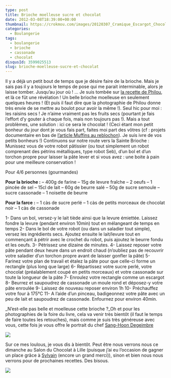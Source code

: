 ```yaml
---
type: post
title: Brioche moelleuse sucre et chocolat
date: 2012-03-08T18:39:00+00:00
thumbnail: https://crokmou.com/images/20120307_Cramique_Escargot_Chocolat_Sucre_0012.jpg
categories:
  - Boulangerie
tags:
  - boulangerie
  - brioche
  - cassonade
  - chocolat
disqusId: 3599025513
slug: brioche-moelleuse-sucre-et-chocolat
---
```


Il y a déjà un petit bout de temps que je désire faire de la brioche. Mais je sais pas il y a toujours le temps de pose qui me parait interminable, alors je laisse tomber. Jusqu’au jour où ! … Je suis tombée sur [la recette de Philou](http://www.uncuisinierchezvous.com/article-brioche-cramique-fa-on-escargot-100827899.html), et là ce fût une révélation ! Un belle brioche moelleuse en seulement quelques heures ! (Et puis il faut dire que la photographie de Philou donne très envie de se mettre au boulot pour avoir la même !). Seul hic pour moi : les raisins secs ! Je n’aime vraiment pas les fruits secs (pourtant je fais l’effort d’y gouter à chaque fois, mais non toujours pas !). Mais a tout problèmes, une solution : ici ce sera le chocolat ! (Ceci étant mon petit bonheur du jour dont je vous fais part, faites moi part des vôtres (cf : projets documentaire en bas de [l’article Muffins au reblochon](http://crokmou.blogspot.com/2012/02/muffin-au-reblochon-lardons-et-paprika.html)). Je suis ivre de vos petits bonheurs !) Continuons sur notre route vers la Sainte Brioche : Munissez vous de votre robot pâtissier (ou tout simplement un robot comprenant des pétrins métalliques, type robot Seb), d’un bol et d’un torchon propre pour laisser la pâte lever et si vous avez : une boite à pain pour une meilleure conservation !

Pour 4/6 personnes (gourmandes)

**Pour la brioche :**
– 400g de farine
– 15g de levure fraîche
– 2 oeufs
– 1 pincée de sel
– 15cl de lait
– 60g de beurre salé
– 50g de sucre semoule
– sucre cassonade
– 1 noisette de beurre

**Pour la farce :** – 1 càs de sucre perlé – 1 càs de petits morceaux de chocolat noir – 1 càs de cassonade

1- Dans un bol, versez-y le lait tiède ainsi que la levure émiettée. Laissez fondre la levure (pendant environ 10min) tout en mélangeant de temps en temps 2- Dans le bol de votre robot (ou dans un saladier tout simple), versez les ingrédients secs. Ajoutez ensuite le lait/levure tout en commençant à pétrir avec le crochet du robot, puis ajoutez le beurre fondu et les oeufs.
3- Pétrissez une dizaine de minutes.
4- Laissez reposer votre pâte pendant deux heure dans un endroit chaud (n’oubliez pas de recouvrir votre saladier d’un torchon propre avant de laisser gonfler la pâte)
5- Farinez votre plan de travail et étalez la pâte pour que celle-ci forme un rectangle (plus long que large)
6- Répartissez votre sucre perlé, votre chocolat (préalablement coupé en petits morceaux) et votre cassonade sur toute la longueur de la pâte
7- Enroulez votre rectangle comme un escargot
8- Beurrez et saupoudrez de cassonade un moule rond et déposez-y votre pâte enroulée
9- Laissez de nouveau reposer environ 1h
10- Préchauffez votre four à 175°C
11- A l’aide d’un pinceau, badigeonnez votre pâte avec un peu de lait et saupoudrez de cassonade. Enfournez pour environ 40min.

_N’est-elle pas belle et moelleuse cette brioche ?_Oh et pour les photographies de la foire du livre, cela va venir très bientôt (il faut le temps de faire toutes les retouches), mais comme je suis très généreuse avec vous, cette fois je vous offre le portrait du chef [Sang-Hoon Degeimbre](http://www.airdutemps.be/)

[![](http://3.bp.blogspot.com/-BUcbuF6q8hc/T1s7pXwspuI/AAAAAAAAB2g/OvHVevM5bBk/s640/20120305_FDL_Lundi_Matin_0440.jpg)](http://3.bp.blogspot.com/-BUcbuF6q8hc/T1s7pXwspuI/AAAAAAAAB2g/OvHVevM5bBk/s1600/20120305_FDL_Lundi_Matin_0440.jpg)

Sur ce mes loulous, je vous dis à bientôt. Peut être nous verrons nous ce dimanche au Salon du Chocolat à Lille (puisque j’ai eu l’occasion de gagner un place grâce à [Sylvain](http://gay-dans-les-coings.blogspot.com/) (encore un grand merci)), sinon et bien nous nous verrons pour de prochaines recettes. Des bisous.

[![](http://4.bp.blogspot.com/-2bLosyMFac4/TxhFg0sR2dI/AAAAAAAABec/Mzg1OnlXUmM/s1600/Signature+copie.jpg)](http://4.bp.blogspot.com/-2bLosyMFac4/TxhFg0sR2dI/AAAAAAAABec/Mzg1OnlXUmM/s1600/Signature+copie.jpg)